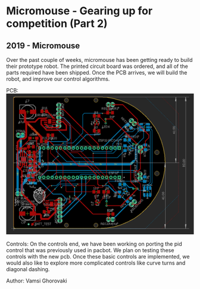 # Micromouse - Gearing up for competition (Part 2)
## 2019 - Micromouse

Over the past couple of weeks, micromouse has been getting ready to build their prototype robot. The printed circuit board was ordered, and all of the parts required have been shipped. Once the PCB arrives, we will build the robot, and improve our control algorithms.

PCB:
![New PCB Design](/src/_posts//blog/2019-04-23-micromouse/pcb.png)

Controls:
On the controls end, we have been working on porting the pid control that was previously used in pacbot. We plan on testing these controls with the new pcb. Once these basic controls are implemented, we would also like to explore more complicated controls like curve turns and diagonal dashing. 

Author: Vamsi Ghorovaki
